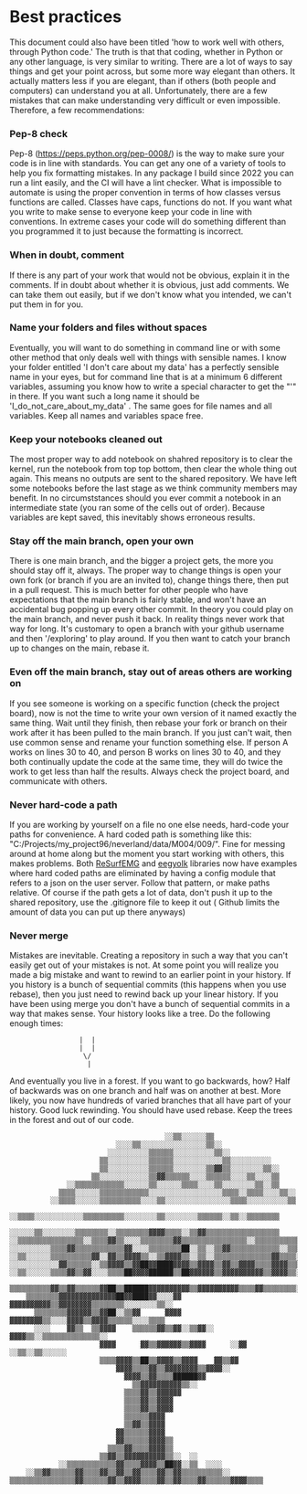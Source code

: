 # Best practices 


This document could also have been titled 'how to work well with others, through Python code.' The truth is that that coding, whether in Python or any other language, is very similar to writing. There are a lot of ways to say things and get your point across, but some more way elegant than others. It actually matters less if you are elegant, than if others (both people and computers) can understand you at all. Unfortunately, there are a few mistakes that can make understanding very difficult or even impossible.
Therefore, a few recommendations:


### Pep-8 check 

Pep-8 (https://peps.python.org/pep-0008/) is the way to make sure your code is in line with standards. You can get any one of a variety of tools to help you fix formatting mistakes. In any package I build since 2022 you can run a lint easily, and the CI will have a lint checker. What is impossible to automate is using the proper convention in terms of how classes versus functions are called. Classes have caps, functions do not. If you want what you write to make sense to everyone keep your code in line with conventions. In extreme cases your code will do something different than you programmed it to just because the formatting is incorrect.


### When in doubt, comment

If there is any part of your work that would not be obvious, explain it in the comments. If in doubt about whether it is obvious, just add comments. We can take them out easily, but if we don't know what you intended, we can't put them in for you.


### Name your folders and files without spaces

Eventually, you will want to do something in command line or with some other method that only deals well with things with sensible names. I know your folder entitled 'I don't care about my data' has a perfectly sensible name in your eyes, but for command line that is at a minimum 6 different variables, assuming you know how to write a special character to get the "'" in there. If you want such a long name it should be 'I_do_not_care_about_my_data' . The same goes for file names and all variables. Keep all names and variables space free. 


### Keep your notebooks cleaned out

The most proper way to add notebook on shahred repository is to clear the kernel, run the notebook from top top bottom, then clear the whole thing out again. This means no outputs are sent to the shared repository. We have left some notebooks before the last stage as we think community members may benefit. In no circumststances should you ever commit a notebook in an intermediate state (you ran some of the cells out of order). Because variables are kept saved, this inevitably shows erroneous results. 


### Stay off the main branch, open your own

There is one main branch, and the bigger a project gets, the more you should stay off it, always. The proper way to change things is open your own fork (or branch if you are an invited to), change things there, then put in a pull request. This is much better for other people who have expectations that the main branch is fairly stable, and won't have an accidental bug popping up every other commit. In theory you could play on the main branch, and never push it back. In reality things never work that way for long. It's customary to open a branch with your github username and then '/exploring' to play around. If you then want to catch your branch up to changes on the main, rebase it.


### Even off the main branch, stay out of areas others are working on

If you see someone is working on a specific function (check the project board), now is not the time to write your own version of it named exactly the same thing. Wait until they finish, then rebase your fork or branch on their work after it has been pulled to the main branch. If you just can't wait, then use common sense and rename your function something else. If person A works on lines 30 to 40, and person B works on lines 30 to 40, and they both continually update the code at the same time, they will do twice the work to get less than half the results. Always check the project board, and communicate with others.   


### Never hard-code a path

If you are working by yourself on a file no one else needs, hard-code your paths for convenience. A hard coded path is something like this: "C:/Projects/my_project96/neverland/data/M004/009/". Fine for messing around at home along but the moment you start working with others, this makes problems. Both [ReSurfEMG](https://github.com/ReSurfEMG/ReSurfEMG) and [eegyolk](https://github.com/eegyolk-ai/eegyolk) libraries now have examples where hard coded paths are eliminated by having a config module that refers to a json on the user server. Follow that pattern, or make paths relative. Of course if the path gets a lot of data, don't push it up to the shared repository, use the .gitignore file to keep it out ( Github limits the amount of data you can put up there anyways) 


### Never merge

Mistakes are inevitable. Creating a repository in such a way that you can't easily get out of your mistakes is not. At some point you will realize you made a big mistake and want to rewind to an earlier point in your history. If you history is a bunch of sequential commits (this happens when you use rebase), then you just need to rewind back up your linear history. If you have been using merge you don't have a bunch of sequential commits in a way that makes sense. Your history looks like a tree. Do the following enough times:

                     |  |                 
                     |  |
                      \/                 
                       |

And eventually you live in a forest. If you want to go backwards, how? Half of backwards was on one branch and half was on another at best. More likely, you now have hundreds of varied branches that all have part of your history. Good luck rewinding. You should have used rebase. Keep the trees in the forest and out of our code.



                                          ░░▒▒░░░░░░▒▒                                    
                              ░░░░▒▒░░░░░░░░░░░░░░░░▒▒░░                                  
                            ░░░░░░░░░░▒▒▒▒▒▒░░░░░░░░░░▒▒░░                                
                          ▒▒░░░░░░░░░░▒▒▒▒▒▒░░░░░░░░░░░░▒▒░░░░░░░░░░                      
                          ▒▒░░░░░░░░░░▒▒▒▒▒▒░░░░░░░░▒▒▓▓▒▒░░░░░░░░▒▒░░                    
                        ▒▒░░░░░░░░░░░░▒▒▓▓▒▒▒▒▒▒░░░░▒▒▒▒▒▒░░░░▒▒░░░░▒▒                    
                  ░░▒▒▒▒▒▒▒▒▒▒▒▒░░░░░░▒▒░░░░░░▒▒▒▒░░░░▒▒░░░░░░░░▒▒░░▒▒                    
                ▒▒▒▒░░░░░░▒▒▒▒▒▒▒▒▒▒▒▒░░░░░░░░░░░░░░░░░░▒▒▒▒░░▒▒▒▒░░░░▒▒░░                
              ░░▒▒▒▒░░░░░░▒▒▒▒▒▒▒▒▒▒░░░░▒▒░░░░░░░░░░░░░░░░▒▒▒▒░░░░░░░░░░▒▒                
          ░░▒▒▒▒░░░░░░░░░░░░▒▒▒▒▒▒▒▒▒▒░░░░░░░░▒▒░░░░░░░░▒▒▒▒▒▒░░▒▒░░▒▒▒▒▒▒▒▒              
          ░░░░░░▒▒░░░░░░░░▒▒▒▒▒▒▒▒░░▒▒▒▒▒▒▒▒▓▓▓▓▒▒▒▒░░▒▒▓▓▒▒▒▒▒▒▒▒▒▒▒▒▒▒▒▒▒▒              
    ░░▒▒▒▒▒▒▒▒▒▒▒▒▒▒▒▒░░▒▒▒▒▓▓▒▒░░░░▒▒▒▒▒▒▒▒▓▓▒▒▒▒▒▒▒▒▒▒▒▒▒▒▒▒░░▒▒▒▒▒▒▒▒▒▒▒▒▒▒            
    ░░░░░░░░░░▒▒▒▒▓▓▒▒▒▒▒▒▒▒▒▒▒▒▓▓░░░░▒▒▒▒▒▒▒▒██░░▒▒░░▒▒▓▓▒▒▒▒▒▒▒▒▒▒▒▒░░▒▒▒▒▒▒▒▒▒▒          
    ░░▒▒░░░░░░▒▒▒▒▒▒▒▒▒▒▓▓░░▓▓▒▒▓▓▓▓▒▒░░▒▒▓▓▓▓▒▒░░▒▒░░▒▒▒▒▒▒▒▒▒▒▒▒▒▒▓▓▒▒▒▒░░▒▒▒▒▒▒░░        
    ░░░░░░░░░░░░▓▓▒▒▒▒▒▒░░▒▒▓▓▓▓▒▒▓▓██▓▓████▓▓▓▓▒▒▓▓▓▓▒▒▓▓▒▒▓▓▓▓▒▒▒▒▓▓▓▓▒▒▒▒▒▒▒▒▒▒░░▒▒░░    
    ░░▒▒░░░░░░▒▒▒▒▓▓▒▒▓▓░░░░▒▒▒▒██▓▓▓▓██████▒▒██▓▓▓▓▓▓▒▒▓▓▓▓▓▓▓▓▓▓▒▒▓▓▓▓▒▒░░░░▒▒░░░░░░▒▒▒
      ▒▒▒▒▒▒▒▒▒▒▓▓▒▒▓▓▒▒▒▒▒▒▓▓██▒▒██████▓▓▓▓▓▓▓▓▓▓▒▒▓▓▓▓▓▓▓▓▓▓▒▒▒▒▓▓▒▒▒▒▒▒▒▒░░░░░░░░░░░░  
        ▒▒▒▒▒▒▒▒▓▓▓▓▓▓▓▓▓▓▓▓▓▓██▓▓████▓▓░░░░▓▓  ▓▓▓▓▓▓▓▓▓▓▒▒▓▓▓▓▓▓▓▓▒▒▒▒▒▒▒▒░░░░░░░░▒▒░░
          ▒▒▒▒▒▒▒▒▓▓▓▓▓▓▒▒▓▓██░░▒▒▓▓      ▓▓▓▓  ▓▓▓▓▓▓▓▓▒▒░░░░▓▓▓▓▒▒▓▓▓▓▒▒▒▒▒▒░░░░▒▒▒▒  
          ░░░░    ▓▓▒▒  ▒▒▓▓▓▓    ▒▒▒▒▒▒▓▓▒▒▓▓░░▒▒▓▓░░      ▓▓▓▓▒▒░░▒▒▒▒▒▒▒▒▒▒▒▒▒▒░░  
                          ▓▓▓▓      ▓▓▒▒▓▓▓▓▓▓▒▒▓▓▓▓      ░░▓▓      ░░▒▒░░▒▒░░░░░░    
                          ▒▒▒▒▓▓▓▓▒▒██▒▒▓▓▓▓▒▒▓▓▓▓    ▓▓▒▒▓▓                              
                              ▓▓▓▓▒▒▒▒▓▓▒▒▓▓▓▓▓▓▓▓▒▒▓▓▓▓░░                                
                                ▓▓▓▓▒▒▓▓▒▒▒▒██████▓▓                                      
                                  ▒▒▓▓▓▓▓▓▓▓▓▓▒▒░░                                        
                                ▒▒▒▒▓▓▒▒▓▓▓▓▓▓                                            
                                ▒▒▒▒▓▓▒▒▓▓▓▓                                              
                                ▒▒▒▒▓▓▒▒▓▓▓▓                                              
                                ▒▒▒▒▒▒▓▓▓▓                                                
                                ▒▒▓▓▒▒▓▓▓▓                                                
                              ▓▓▒▒▒▒▒▒▓▓▓▓                                                
                              ▓▓▒▒▒▒▒▒▓▓▓▓▒▒                                              
                            ▒▒▒▒▓▓▒▒▒▒▓▓▓▓▒▒                                              
                          ▒▒▓▓▒▒▓▓▓▓▓▓▓▓▓▓▒▒░░  ░░                                        
                ░░▒▒▒▒▒▒▒▒▒▒▒▒▓▓▒▒▒▒▓▓▓▓▒▒██▓▓░░▒▒  ░░░░                                  
        ░░▒▒▓▓▒▒▒▒▒▒▓▓▒▒▒▒▓▓▒▒▓▓▒▒▓▓▒▒▒▒▓▓▒▒▓▓▒▒▒▒▒▒▒▒▒▒░░                                
    ▒▒▒▒▒▒▒▒▒▒▒▒▒▒▒▒▓▓▒▒▒▒▒▒▓▓▒▒▓▓▓▓▒▒▒▒▓▓▒▒▓▓▒▒▒▒▓▓▒▒▒▒▒▒▓▓▓▓▒▒▒▒                        
                                           

